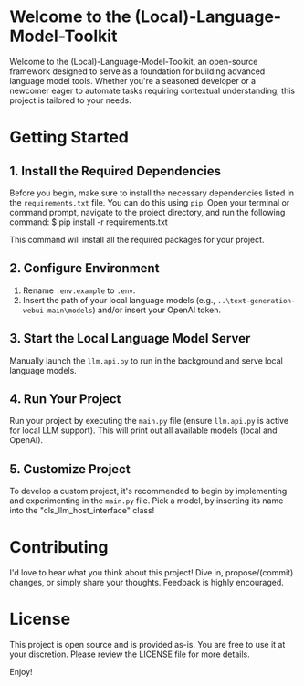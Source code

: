 # Welcome to the (Local)-Language-Model-Toolkit

Welcome to the (Local)-Language-Model-Toolkit, an open-source framework designed to serve as a foundation for building advanced language model tools. Whether you're a seasoned developer or a newcomer eager to automate tasks requiring contextual understanding, this project is tailored to your needs.

# Getting Started

## 1. Install the Required Dependencies

Before you begin, make sure to install the necessary dependencies listed in the `requirements.txt` file. You can do this using `pip`. Open your terminal or command prompt, navigate to the project directory, and run the following command:
$ pip install -r requirements.txt

This command will install all the required packages for your project.

## 2. Configure Environment

1. Rename `.env.example` to `.env`.
2. Insert the path of your local language models (e.g., `..\text-generation-webui-main\models`) and/or insert your OpenAI token.

## 3. Start the Local Language Model Server

Manually launch the `llm.api.py` to run in the background and serve local language models.

## 4. Run Your Project

Run your project by executing the `main.py` file (ensure `llm.api.py` is active for local LLM support). This will print out all available models (local and OpenAI).

## 5. Customize Project

To develop a custom project, it's recommended to begin by implementing and experimenting in the `main.py` file.
Pick a model, by inserting its name into the "cls_llm_host_interface" class!

# Contributing

I'd love to hear what you think about this project! Dive in, propose/(commit) changes, or simply share your thoughts. Feedback is highly encouraged.

# License

This project is open source and is provided as-is. You are free to use it at your discretion. Please review the LICENSE file for more details.


Enjoy!
